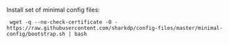 Install set of minimal config files:

` wget -q --no-check-certificate -O - https://raw.githubusercontent.com/sharkdp/config-files/master/minimal-config/bootstrap.sh | bash`
